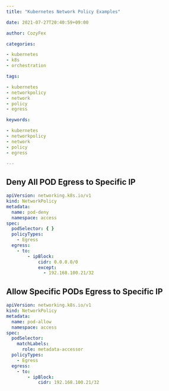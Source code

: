 ```yaml
---
title: "Kubernetes Network Policy Examples"

date: 2021-07-27T20:40:59+09:00

author: CozyFex

categories:

- kubernetes
- k8s
- orchestration

tags:

- kubernetes
- networkpolicy
- network
- policy
- egress

keywords:

- kubernetes
- networkpolicy
- network
- policy
- egress

---
```


## Deny All POD Egress to Specific IP

```yaml
apiVersion: networking.k8s.io/v1
kind: NetworkPolicy
metadata:
  name: pod-deny
  namespace: access
spec:
  podSelector: { }
  policyTypes:
    - Egress
  egress:
    - to:
        - ipBlock:
            cidr: 0.0.0.0/0
            except:
              - 192.168.100.21/32
```

## Allow Specific PODs Egress to Specific IP

```yaml
apiVersion: networking.k8s.io/v1
kind: NetworkPolicy
metadata:
  name: pod-allow
  namespace: access
spec:
  podSelector:
    matchLabels:
      role: metadata-accessor
  policyTypes:
    - Egress
  egress:
    - to:
        - ipBlock:
            cidr: 192.168.100.21/32
```

